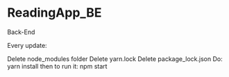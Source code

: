 # ReadingApp_BE
Back-End

Every update:

Delete node_modules folder
Delete yarn.lock
Delete package_lock.json
Do: yarn install
then to run it: npm start
